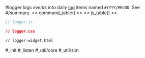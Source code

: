 #logger logs _events_ into daily [log](https://mindbox.io/#features/log) items named `#YYYY/MM/DD`. See #/summary.
<< command_table() >>
<< js_table() >>

```js_removed:logger.js
// logger.js
```

```css_removed:logger.css
// logger.css
```

```html_widget_removed:logger-widget.html
// logger-widget.html
```

#_init #_listen #_util/core #_util/sim